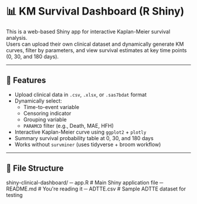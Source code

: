 # 📊 KM Survival Dashboard (R Shiny)

This is a web-based Shiny app for interactive Kaplan-Meier survival analysis.  
Users can upload their own clinical dataset and dynamically generate KM curves, filter by parameters, and view survival estimates at key time points (0, 30, and 180 days).

---

## 🚀 Features

- Upload clinical data in `.csv`, `.xlsx`, or `.sas7bdat` format
- Dynamically select:
  - Time-to-event variable
  - Censoring indicator
  - Grouping variable
  - `PARAMCD` filter (e.g., Death, MAE, HFH)
- Interactive Kaplan-Meier curve using `ggplot2` + `plotly`
- Summary survival probability table at 0, 30, and 180 days
- Works without `survminer` (uses tidyverse + broom workflow)

---

## 📂 File Structure
shiny-clinical-dashboard/
 ─ app.R # Main Shiny application file
 ─ README.md # You're reading it
 ─ ADTTE.csv # Sample ADTTE dataset for testing



